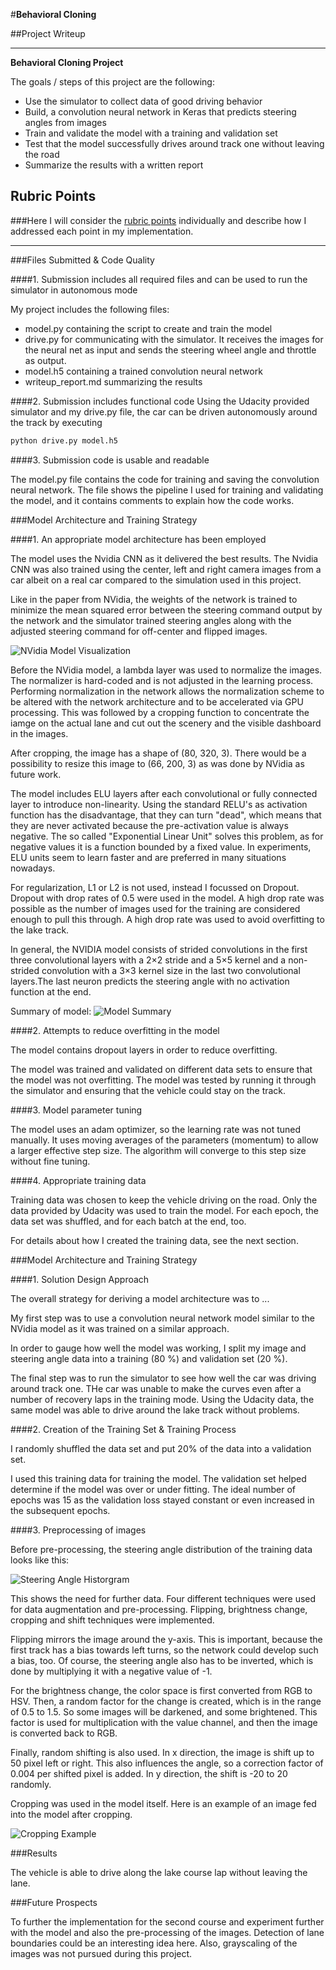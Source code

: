 #**Behavioral Cloning** 

##Project Writeup

---

**Behavioral Cloning Project**

The goals / steps of this project are the following:
* Use the simulator to collect data of good driving behavior
* Build, a convolution neural network in Keras that predicts steering angles from images
* Train and validate the model with a training and validation set
* Test that the model successfully drives around track one without leaving the road
* Summarize the results with a written report


[//]: # (Image References)

[image1]: ./examples/nvidia_model.png "NVidia Model Visualization"
[image2]: ./examples/model_summary.png "Model Summary"
[image3]: ./examples/st_angle_hist.png "Steering Angle Histogram"
[image4]: ./examples/crop_example.jpg "Crop Example"

## Rubric Points
###Here I will consider the [rubric points](https://review.udacity.com/#!/rubrics/432/view) individually and describe how I addressed each point in my implementation.  

---
###Files Submitted & Code Quality

####1. Submission includes all required files and can be used to run the simulator in autonomous mode

My project includes the following files:
* model.py containing the script to create and train the model
* drive.py for communicating with the simulator. It receives the images for the neural net as input and sends the steering wheel angle and throttle as output.
* model.h5 containing a trained convolution neural network 
* writeup_report.md summarizing the results

####2. Submission includes functional code
Using the Udacity provided simulator and my drive.py file, the car can be driven autonomously around the track by executing 
```sh
python drive.py model.h5
```

####3. Submission code is usable and readable

The model.py file contains the code for training and saving the convolution neural network. The file shows the pipeline I used for training and validating the model, and it contains comments to explain how the code works.

###Model Architecture and Training Strategy

####1. An appropriate model architecture has been employed

The model uses the Nvidia CNN as it delivered the best results. The Nvidia CNN was also trained using the center, left and right camera images from a car albeit on a real car compared to the simulation used in this project.

Like in the paper from NVidia, the weights of the network is trained to minimize the mean squared error between the steering command output by the network and the simulator trained steering angles along with the adjusted steering command for off-center and flipped images.

![NVidia Model Visualization][image1]

Before the NVidia model, a lambda layer was used to normalize the images. The normalizer is hard-coded and is not adjusted in the learning process. Performing normalization in the network allows the normalization scheme to be altered with the network architecture and to be accelerated via GPU processing. This was followed by a cropping function to concentrate the iamge on the actual lane and cut out the scenery and the visible dashboard in the images.

After cropping, the image has a shape of (80, 320, 3). There would be a possibility to resize this image to (66, 200, 3) as was done by NVidia as future work.

The model includes ELU layers after each convolutional or fully connected layer to introduce non-linearity. Using the standard RELU's as activation function has the disadvantage, that they can turn "dead", which means that they are never activated because the pre-activation value is always negative. The so called "Exponential Linear Unit" solves this problem, as for negative values it is a function bounded by a fixed value. In experiments, ELU units seem to learn faster and are preferred in many situations nowadays.

For regularization, L1 or L2 is not used, instead I focussed on Dropout. Dropout with drop rates of 0.5 were used in the model. A high drop rate was possible as the number of images used for the training are considered enough to pull this through. A high drop rate was used to avoid overfitting to the lake track.

In general, the NVIDIA model consists of strided convolutions in the first three convolutional layers with a 2×2 stride and a 5×5 kernel and a non-strided convolution
with a 3×3 kernel size in the last two convolutional layers.The last neuron predicts the steering angle with no activation function at the end.

Summary of model:
![Model Summary][image2]

####2. Attempts to reduce overfitting in the model

The model contains dropout layers in order to reduce overfitting. 

The model was trained and validated on different data sets to ensure that the model was not overfitting. The model was tested by running it through the simulator and ensuring that the vehicle could stay on the track.

####3. Model parameter tuning

The model uses an adam optimizer, so the learning rate was not tuned manually. It uses moving averages of the parameters (momentum) to allow a larger effective step size. The algorithm will converge to this step size without fine tuning.

####4. Appropriate training data

Training data was chosen to keep the vehicle driving on the road. Only the data provided by Udacity was used to train the model. For each epoch, the data set was shuffled, and for each batch at the end, too.

For details about how I created the training data, see the next section. 

###Model Architecture and Training Strategy

####1. Solution Design Approach

The overall strategy for deriving a model architecture was to ...

My first step was to use a convolution neural network model similar to the NVidia model as it was trained on a similar approach.

In order to gauge how well the model was working, I split my image and steering angle data into a training (80 %) and validation set (20 %). 

The final step was to run the simulator to see how well the car was driving around track one. THe car was unable to make the curves even after a number of recovery laps in the training mode. Using the Udacity data, the same model was able to drive around the lake track without problems.

####2. Creation of the Training Set & Training Process

I randomly shuffled the data set and put 20% of the data into a validation set. 

I used this training data for training the model. The validation set helped determine if the model was over or under fitting. The ideal number of epochs was 15 as the validation loss stayed constant or even increased in the subsequent epochs.

####3. Preprocessing of images

Before pre-processing, the steering angle distribution of the training data looks like this:

![Steering Angle Historgram][image3]

This shows the need for further data. Four different techniques were used for data augmentation and pre-processing. Flipping, brightness change, cropping and shift techniques were implemented.

Flipping mirrors the image around the y-axis. This is important, because the first track has a bias towards left turns, so the network could develop such a bias, too. Of course, the steering angle also has to be inverted, which is done by multiplying it with a negative value of -1.

For the brightness change, the color space is first converted from RGB to HSV. Then, a random factor for the change is created, which is in the range of 0.5 to 1.5. So some images will be darkened, and some brightened. This factor is used for multiplication with the value channel, and then the image is converted back to RGB.

Finally, random shifting is also used. In x direction, the image is shift up to 50 pixel left or right. This also influences the angle, so a correction factor of 0.004 per shifted pixel is added. In y direction, the shift is -20 to 20 randomly.

Cropping was used in the model itself. Here is an example of an image fed into the model after cropping.

![Cropping Example][image4]

###Results

The vehicle is able to drive along the lake course lap without leaving the lane. 

###Future Prospects

To further the implementation for the second course and experiment further with the model and also the pre-processing of the images. Detection of lane boundaries could be an interesting idea here. Also, grayscaling of the images was not pursued during this project. 